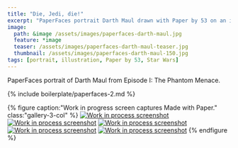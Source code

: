 ```yaml
---
title: "Die, Jedi, die!"
excerpt: "PaperFaces portrait Darth Maul drawn with Paper by 53 on an iPad."
image: 
  path: &image /assets/images/paperfaces-darth-maul.jpg 
  feature: *image
  teaser: /assets/images/paperfaces-darth-maul-teaser.jpg
  thumbnail: /assets/images/paperfaces-darth-maul-150.jpg
tags: [portrait, illustration, Paper by 53, Star Wars]
---
```


PaperFaces portrait of Darth Maul from Episode I: The Phantom Menace.

{% include boilerplate/paperfaces-2.md %}

{% figure caption:"Work in progress screen captures Made with Paper." class:"gallery-3-col" %}
[![Work in process screenshot](/assets/images/paperfaces-darth-maul-process-1-600.jpg)](/assets/images/paperfaces-darth-maul-process-1-lg.jpg) [![Work in process screenshot](/assets/images/paperfaces-darth-maul-process-2-600.jpg)](/assets/images/paperfaces-darth-maul-process-2-lg.jpg) [![Work in process screenshot](/assets/images/paperfaces-darth-maul-process-3-600.jpg)](/assets/images/paperfaces-darth-maul-process-3-lg.jpg) [![Work in process screenshot](/assets/images/paperfaces-darth-maul-process-4-600.jpg)](/assets/images/paperfaces-darth-maul-process-4-lg.jpg) [![Work in process screenshot](/assets/images/paperfaces-darth-maul-process-5-600.jpg)](/assets/images/paperfaces-darth-maul-process-5-lg.jpg)
{% endfigure %}
